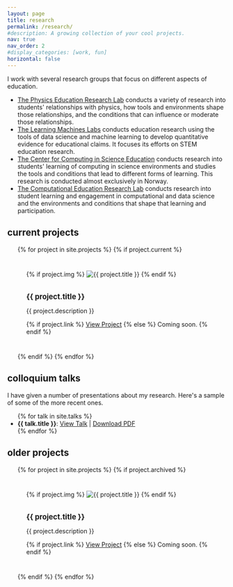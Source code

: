 ```yaml
---
layout: page
title: research
permalink: /research/
#description: A growing collection of your cool projects.
nav: true
nav_order: 2
#display_categories: [work, fun]
horizontal: false
---
```


<style>

.project-grid {
  display: grid;
  grid-template-columns: repeat(auto-fit, minmax(300px, 1fr));
  gap: 20px;
}

.project-card {
  border: 0px dotted #ccc;
  padding: 20px;
}

.project-card img {
  max-width: 100%;
  height: auto;
  margin-bottom: 10px;
}

.project-card h2 {
  font-size: 1.2em;
  margin-bottom: 10px;
}

.project-card p {
  font-size: 1em;
}

.project-grid li {
  list-style: none;
}
</style>

I work with several research groups that focus on different aspects of education.

* [The Physics Education Research Lab](https://perl.natsci.msu.edu) conducts a variety of research into students' relationships with physics, how tools and environments shape those relationships, and the conditions that can influence or moderate those relationships.
* [The Learning Machines Labs](https://learningmachineslab.github.io) conducts education research using the tools of data science and machine learning to develop quantitative evidence for educational claims. It focuses its efforts on STEM education research.
* [The Center for Computing in Science Education](https://www.mn.uio.no/ccse/english/) conducts research into students' learning of computing in science environments and studies the tools and conditions that lead to different forms of learning. This research is conducted almost exclusively in Norway.
* [The Computational Education Research Lab](https://msu-cerl.github.io) conducts research into student learning and engagement in computational and data science and the environments and conditions that shape that learning and participation.

## current projects

<ul class="project-grid">
  {% for project in site.projects %}
    {% if project.current %}
      <li class="project-card">
        {% if project.img %}
          <img src="{{ site.baseurl }}{{ project.img }}" alt="{{ project.title }}">
        {% endif %}
        <h2>{{ project.title }}</h2>
        <p>{{ project.description }}</p>
        {% if project.link %}
          <a href="{{ project.link }}">View Project</a>
        {% else %}
        Coming soon.
        {% endif %} 
      </li>
    {% endif %}
  {% endfor %}
</ul>

## colloquium talks

I have given a number of presentations about my research. Here's a sample of some of the more recent ones.

<ul>
{% for talk in site.talks %}
  <li>
    <strong>{{ talk.title }}</strong>: <!-- Assuming you set the title in the front matter of the Markdown/HTML files -->
    <a href="../assets{{ talk.url | relative_url }}index.html">View Talk</a> |
    <a href="../assets{{ talk.url | relative_url | replace: 'index.html'}}{{ talk.file}}">Download PDF</a>
  </li>
{% endfor %}
</ul>


## older projects

<ul class="project-grid">
  {% for project in site.projects %}
    {% if project.archived %}
      <li class="project-card">
        {% if project.img %}
          <img src="{{ site.baseurl }}{{ project.img }}" alt="{{ project.title }}">
        {% endif %}
        <h2>{{ project.title }}</h2>
        <p>{{ project.description }}</p>
        {% if project.link %}
          <a href="{{ project.link }}">View Project</a>
        {% else %}
        Coming soon.
        {% endif %} 
      </li>
    {% endif %}
  {% endfor %}
</ul>